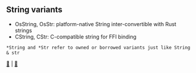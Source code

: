 ## String variants

* OsString, OsStr: platform-native String inter-convertible with Rust strings
* CString, CStr: C-compatible string for FFI binding

`*String and *Str refer to owned or borrowed variants just like String & str`

[📒](https://doc.rust-lang.org/beta/std/ffi/struct.OsString.html) | 
[📒](https://doc.rust-lang.org/book/ch08-02-strings.html?highlight=string#what-is-a-string)